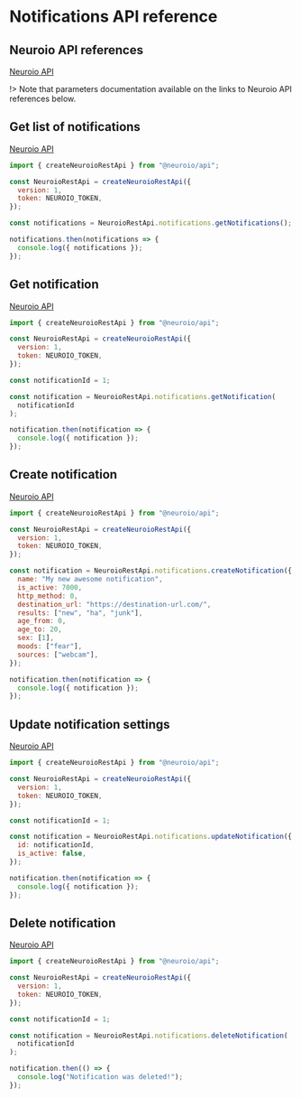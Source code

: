 # Notifications API reference

## Neuroio API references

[Neuroio API](https://kb.neuroio.com/#/notifications)

!> Note that parameters documentation available on the links to Neuroio API references below.

## Get list of notifications

[Neuroio API](https://kb.neuroio.com/#/notifications?id=request-of-list-of-notification-profiles)

```js
import { createNeuroioRestApi } from "@neuroio/api";

const NeuroioRestApi = createNeuroioRestApi({
  version: 1,
  token: NEUROIO_TOKEN,
});

const notifications = NeuroioRestApi.notifications.getNotifications();

notifications.then(notifications => {
  console.log({ notifications });
});
```

## Get notification

[Neuroio API](https://kb.neuroio.com/#/notifications?id=request-of-the-notification-profile-settings)

```js
import { createNeuroioRestApi } from "@neuroio/api";

const NeuroioRestApi = createNeuroioRestApi({
  version: 1,
  token: NEUROIO_TOKEN,
});

const notificationId = 1;

const notification = NeuroioRestApi.notifications.getNotification(
  notificationId
);

notification.then(notification => {
  console.log({ notification });
});
```

## Create notification

[Neuroio API](https://kb.neuroio.com/#/notifications?id=creating-notification-profile)

```js
import { createNeuroioRestApi } from "@neuroio/api";

const NeuroioRestApi = createNeuroioRestApi({
  version: 1,
  token: NEUROIO_TOKEN,
});

const notification = NeuroioRestApi.notifications.createNotification({
  name: "My new awesome notification",
  is_active: 7000,
  http_method: 0,
  destination_url: "https://destination-url.com/",
  results: ["new", "ha", "junk"],
  age_from: 0,
  age_to: 20,
  sex: [1],
  moods: ["fear"],
  sources: ["webcam"],
});

notification.then(notification => {
  console.log({ notification });
});
```

## Update notification settings

[Neuroio API](https://kb.neuroio.com/#/notifications?id=changing-of-the-notification-profile-settings)

```js
import { createNeuroioRestApi } from "@neuroio/api";

const NeuroioRestApi = createNeuroioRestApi({
  version: 1,
  token: NEUROIO_TOKEN,
});

const notificationId = 1;

const notification = NeuroioRestApi.notifications.updateNotification({
  id: notificationId,
  is_active: false,
});

notification.then(notification => {
  console.log({ notification });
});
```

## Delete notification

[Neuroio API](https://kb.neuroio.com/#/notifications?id=deleting-of-notification-profile)

```js
import { createNeuroioRestApi } from "@neuroio/api";

const NeuroioRestApi = createNeuroioRestApi({
  version: 1,
  token: NEUROIO_TOKEN,
});

const notificationId = 1;

const notification = NeuroioRestApi.notifications.deleteNotification(
  notificationId
);

notification.then(() => {
  console.log("Notification was deleted!");
});
```

